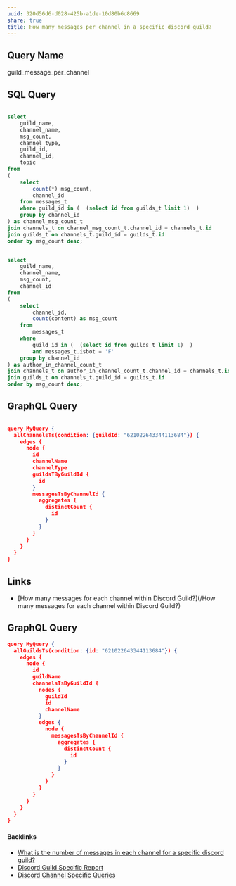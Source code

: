 ```yaml
---
uuid: 320d56d6-d028-425b-a1de-10d80b6d8669
share: true
title: How many messages per channel in a specific discord guild?
---
```

## Query Name

guild_message_per_channel
## SQL Query

``` sql

select
	guild_name,
	channel_name,
	msg_count,
	channel_type,
	guild_id,
	channel_id,
	topic
from 
(
	select
		count(*) msg_count,
		channel_id	
	from messages_t
	where guild_id in (  (select id from guilds_t limit 1)  )
	group by channel_id
) as channel_msg_count_t
join channels_t on channel_msg_count_t.channel_id = channels_t.id
join guilds_t on channels_t.guild_id = guilds_t.id
order by msg_count desc;

```

``` sql

select
	guild_name,
	channel_name,
	msg_count,
	channel_id
from
(
	select
		channel_id,
		count(content) as msg_count
	from
		messages_t
	where
		guild_id in (  (select id from guilds_t limit 1)  )
		and messages_t.isbot = 'F'
	group by channel_id
) as author_in_channel_count_t
join channels_t on author_in_channel_count_t.channel_id = channels_t.id
join guilds_t on channels_t.guild_id = guilds_t.id
order by msg_count desc;

```

## GraphQL Query

``` json

query MyQuery {
  allChannelsTs(condition: {guildId: "621022643344113684"}) {
    edges {
      node {
        id
        channelName
        channelType
        guildsTByGuildId {
          id
        }
        messagesTsByChannelId {
          aggregates {
            distinctCount {
              id
            }
          }
        }
      }
    }
  }
}

```


## Links

* [How many messages for each channel within Discord Guild?](/How many messages for each channel within Discord Guild?)


## GraphQL Query
``` json
query MyQuery {
  allGuildsTs(condition: {id: "621022643344113684"}) {
    edges {
      node {
        id
        guildName
        channelsTsByGuildId {
          nodes {
            guildId
            id
            channelName
          }
          edges {
            node {
              messagesTsByChannelId {
                aggregates {
                  distinctCount {
                    id
                  }
                }
              }
            }
          }
        }
      }
    }
  }
}


```

#### Backlinks

* [What is the number of messages in each channel for a specific discord guild?](/22ff490c-f5af-4dbc-aab9-66cfa4a4697b)
* [Discord Guild Specific Report](/a41f63f6-9eaf-41bb-8e62-e47ffa29cb92)
* [Discord Channel Specific Queries](/eb155f2b-ae94-4602-a9a8-1aa1a40f4b1b)